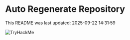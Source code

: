 # Auto Regenerate Repository

This README was last updated: 2025-09-22 14:31:59

 ![TryHackMe](https://tryhackme.com/badge/533634)